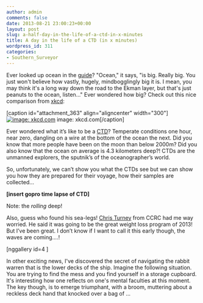```yaml
---
author: admin
comments: false
date: 2013-08-21 23:00:23+00:00
layout: post
slug: a-half-day-in-the-life-of-a-ctd-in-x-minutes
title: A day in the life of a CTD (in x minutes)
wordpress_id: 311
categories:
- Southern_Surveyor
---
```


Ever looked up ocean in the [guide](http://en.wikipedia.org/w/index.php?title=The_Hitchhiker%27s_Guide_to_the_Galaxy&oldid=603307712)? "Ocean," it says, "is big. Really big. You just won't believe how vastly, hugely, mindbogglingly big it is. I mean, you may think it's a long way down the road to the Ekman layer, but that's just peanuts to the ocean, listen..." Ever wondered how big? Check out this nice comparison from [xkcd](http://xkcd.com/1040/):

[caption id="attachment_363" align="aligncenter" width="300"][![image: xkcd.com](http://christopherbull.com.au/blog/wp-content/uploads/2013/09/lakes_and_oceans_large-300x200.png)](http://christopherbull.com.au/blog/wp-content/uploads/2013/09/lakes_and_oceans_large.png) image: xkcd.com[/caption]

Ever wondered what it’s like to be a [CTD](http://oceanexplorer.noaa.gov/facts/ctd.html)? Temperate conditions one hour, near zero, dangling on a wire at the bottom of the ocean the next. Did you know that more people have been on the moon than below 2000m? Did you also know that the ocean on average is 4.3 kilometers deep?! CTDs are the unmanned explorers, the sputnik’s of the oceanographer’s world.



So, unfortunately, we can’t show you what the CTDs see but we can show you how they are prepared for their voyage, how their samples are collected…


**[insert gopro time lapse of CTD]**


Note: the _rolling_ deep!



Also, guess who found his sea-legs! [Chris Turney](http://www.christurney.com/) from CCRC had me way worried. He said it was going to be the great weight loss program of 2013! But I’ve been great. I don’t know if I want to call it this early though, the waves are coming….!

[nggallery id=4 ]

In other exciting news, I've discovered the secret of navigating the rabbit warren that is the lower decks of the ship. Imagine the following situation. You are trying to find the mess and you find yourself in a storage cupboard. It's interesting how one reflects on one's mental faculties at this moment. The key though, is to emerge triumphant, with a broom, muttering about a reckless deck hand that knocked over a bag of ...
